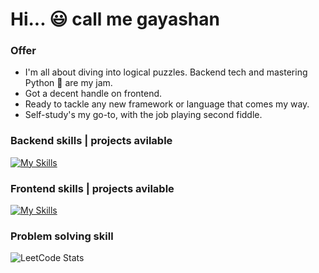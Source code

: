 # Hi... :smiley: call me gayashan

### Offer
* I'm all about diving into logical puzzles. Backend tech and mastering Python 🐍 are my jam.
* Got a decent handle on frontend.
* Ready to tackle any new framework or language that comes my way.
* Self-study's my go-to, with the job playing second fiddle.
  
### Backend skills | projects avilable

[![My Skills](https://skillicons.dev/icons?i=py,django,fastapi,postgres,mongodb,docker,aws,postman,git&theme=light)](https://skillicons.dev)

### Frontend skills | projects avilable 
[![My Skills](https://skillicons.dev/icons?i=html,css,js,vue&theme=light)](https://skillicons.dev)


### Problem solving skill
![LeetCode Stats](https://leetcard.jacoblin.cool/GayashanGamage?theme=dark&font=Akshar)
